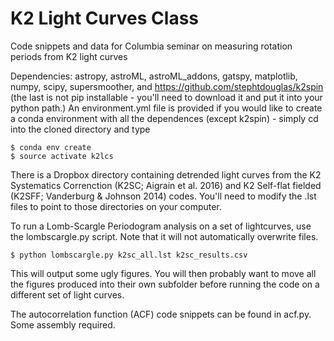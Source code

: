 # K2 Light Curves Class
Code snippets and data for Columbia seminar on measuring rotation periods from K2 light curves

Dependencies: astropy, astroML, astroML_addons, gatspy, matplotlib, numpy, scipy, supersmoother, and https://github.com/stephtdouglas/k2spin (the last is not pip installable - you'll need to download it and put it into your python path.) An environment.yml file is provided if you would like to create a conda environment with all the dependences (except k2spin) - simply cd into the cloned directory and type

    $ conda env create
    $ source activate k2lcs

There is a Dropbox directory containing detrended light curves from the K2 Systematics Correnction (K2SC; Aigrain et al. 2016) and K2 Self-flat fielded (K2SFF; Vanderburg & Johnson 2014) codes. You'll need to modify the .lst files to point to those directories on your computer. 

To run a Lomb-Scargle Periodogram analysis on a set of lightcurves, use the lombscargle.py script. Note that it will not automatically overwrite files. 

    $ python lombscargle.py k2sc_all.lst k2sc_results.csv

This will output some ugly figures. You will then probably want to move all the figures produced into their own subfolder before running the code on a different set of light curves.

The autocorrelation function (ACF) code snippets can be found in acf.py. Some assembly required. 
